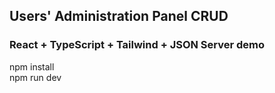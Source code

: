 ## Users' Administration Panel CRUD

### React + TypeScript + Tailwind + JSON Server demo

npm install  
npm run dev
